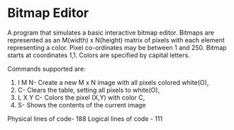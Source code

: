 # Bitmap Editor
A program that simulates a basic interactive bitmap editor. Bitmaps are represented as an M(width) x N(height) matrix of pixels with each element representing a color. Pixel co-ordinates may be between 1 and 250. Bitmap starts at coordinates 1,1. Colors are specified by capital letters.

Commands supported are:
1. I M N-   Create a new M x N image with all pixels colored white(O),
2. C-       Clears the table, setting all pixels to white(O),
3. L X Y C- Colors the pixel (X,Y) with color C,
4. S-       Shows the contents of the current image


Physical lines of code- 188
Logical lines of code - 111
